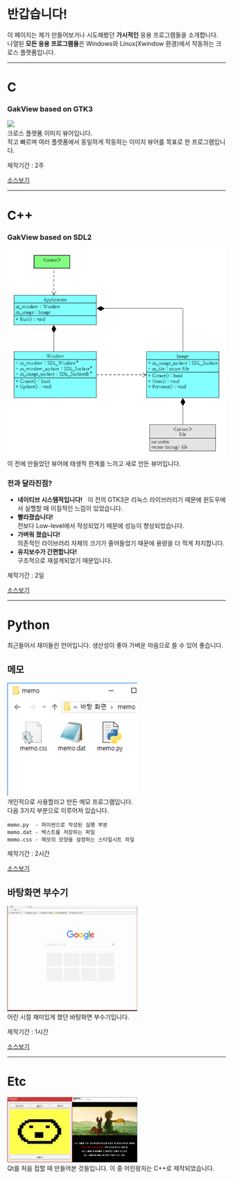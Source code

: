 # 반갑습니다!
이 페이지는 제가 만들어보거나 시도해봤던 **가시적인** 응용 프로그램들을 소개합니다.  
나열된 **모든 응용 프로그램들**은 Windows와 Linux(Xwindow 환경)에서 작동하는 크로스 플랫폼입니다.

***

# C
### GakView based on GTK3
<img src="./image/GakView_gtk3.gif"><br>
크로스 플랫폼 이미지 뷰어입니다.  
작고 빠르며 여러 플랫폼에서 동일하게 작동하는 이미지 뷰어를 목표로 한 프로그램입니다.

제작기간 : 2주

<a href="https://github.com/Gakgu/GakView/tree/7b5ea9bdee1cd0f2e6c89a8559acdeb44c163575">소스보기</a>

***

# C++
### GakView based on SDL2
<img src="./image/GakView_uml.png"><br>
이 전에 만들었던 뷰어에 태생적 한계를 느끼고 새로 만든 뷰어입니다.  
### 전과 달라진점?

- **네이티브 시스템적입니다!**  
이 전의 GTK3은 리눅스 라이브러리기 때문에 윈도우에서 실핼할 때 이질적인 느낌이 있었습니다.
- **빨라졌습니다!**  
전보다 Low-level에서 작성되었기 때문에 성능이 향상되었습니다.
- **가벼워 졌습니다!**  
의존적인 라이브러리 자체의 크기가 줄어들었기 때문에 용량을 더 적게 차지합니다.
- **유지보수가 간편합니다!**  
구조적으로 재설계되었기 때문입니다.

제작기간 : 2일

<a href="https://github.com/Gakgu/GakView.git">소스보기</a>

***

# Python
최근들어서 재미들린 언어입니다.
생산성이 좋아 가벼운 마음으로 쓸 수 있어 좋습니다.

## 메모
<img src="./image/memo.gif" width="300"><br>
개인적으로 사용할라고 만든 메모 프로그램입니다.  
다음 3가지 부분으로 이루어져 있습니다.  
```
memo.py  - 파이썬으로 작성된 실행 부분  
memo.dat - 텍스트를 저장하는 파일  
memo.css - 메모의 모양을 설정하는 스타일시트 파일  
```

제작기간 : 2시간  

<a href="https://gist.github.com/Gakgu/268384e67241b2ddd8b0c42ea4949797">소스보기</a>

## 바탕화면 부수기
<img src="./image/background_breaker.gif" width="300"><br>
어린 시절 재미있게 했던 바탕화면 부수기입니다.

제작기간 : 1시간

<a href="https://gist.github.com/Gakgu/4ed041dad46631483d6147d39ede9227">소스보기</a>

***

# Etc
<img src="./image/tamagotchi.png" height="150" width="150"><img src="./image/young_prince.gif" height="150" width="150"><br>
Qt를 처음 접할 때 만들어본 것들입니다. 이 중 어린왕자는 C++로 제작되었습니다.

